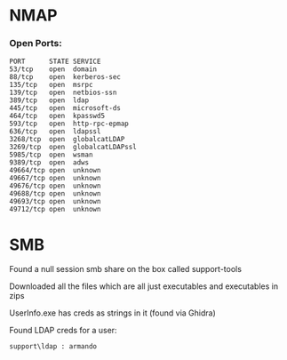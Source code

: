 
# NMAP

### Open Ports:
```
PORT      STATE SERVICE
53/tcp    open  domain
88/tcp    open  kerberos-sec
135/tcp   open  msrpc
139/tcp   open  netbios-ssn
389/tcp   open  ldap
445/tcp   open  microsoft-ds
464/tcp   open  kpasswd5
593/tcp   open  http-rpc-epmap
636/tcp   open  ldapssl
3268/tcp  open  globalcatLDAP
3269/tcp  open  globalcatLDAPssl
5985/tcp  open  wsman
9389/tcp  open  adws
49664/tcp open  unknown
49667/tcp open  unknown
49676/tcp open  unknown
49688/tcp open  unknown
49693/tcp open  unknown
49712/tcp open  unknown
```

# SMB

Found a null session smb share on the box called support-tools

Downloaded all the files which are all just executables and executables in zips

UserInfo.exe has creds as strings in it (found via Ghidra)

Found LDAP creds for a user:

`support\ldap : armando`

